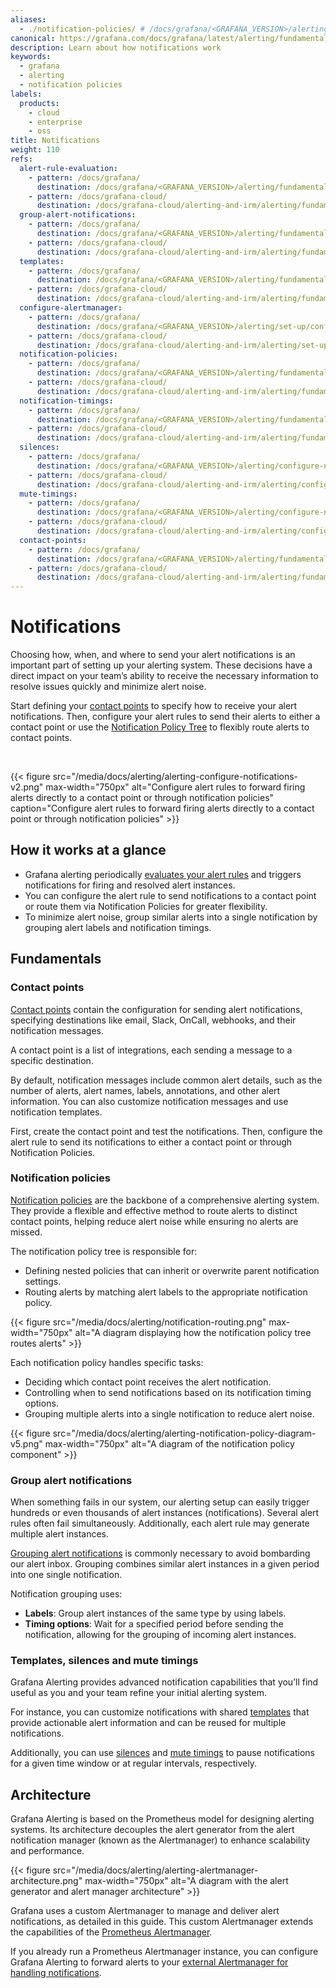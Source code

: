 ```yaml
---
aliases:
  - ./notification-policies/ # /docs/grafana/<GRAFANA_VERSION>/alerting/fundamentals/notification-policies/
canonical: https://grafana.com/docs/grafana/latest/alerting/fundamentals/notifications/
description: Learn about how notifications work
keywords:
  - grafana
  - alerting
  - notification policies
labels:
  products:
    - cloud
    - enterprise
    - oss
title: Notifications
weight: 110
refs:
  alert-rule-evaluation:
    - pattern: /docs/grafana/
      destination: /docs/grafana/<GRAFANA_VERSION>/alerting/fundamentals/alert-rule-evaluation/
    - pattern: /docs/grafana-cloud/
      destination: /docs/grafana-cloud/alerting-and-irm/alerting/fundamentals/alert-rule-evaluation/
  group-alert-notifications:
    - pattern: /docs/grafana/
      destination: /docs/grafana/<GRAFANA_VERSION>/alerting/fundamentals/notifications/group-alert-notifications/
    - pattern: /docs/grafana-cloud/
      destination: /docs/grafana-cloud/alerting-and-irm/alerting/fundamentals/notifications/group-alert-notifications/
  templates:
    - pattern: /docs/grafana/
      destination: /docs/grafana/<GRAFANA_VERSION>/alerting/fundamentals/templates/
    - pattern: /docs/grafana-cloud/
      destination: /docs/grafana-cloud/alerting-and-irm/alerting/fundamentals/templates/
  configure-alertmanager:
    - pattern: /docs/grafana/
      destination: /docs/grafana/<GRAFANA_VERSION>/alerting/set-up/configure-alertmanager/
    - pattern: /docs/grafana-cloud/
      destination: /docs/grafana-cloud/alerting-and-irm/alerting/set-up/configure-alertmanager/
  notification-policies:
    - pattern: /docs/grafana/
      destination: /docs/grafana/<GRAFANA_VERSION>/alerting/fundamentals/notifications/notification-policies/
    - pattern: /docs/grafana-cloud/
      destination: /docs/grafana-cloud/alerting-and-irm/alerting/fundamentals/notifications/notification-policies/
  notification-timings:
    - pattern: /docs/grafana/
      destination: /docs/grafana/<GRAFANA_VERSION>/alerting/fundamentals/notifications/group-alert-notifications/#timing-options
    - pattern: /docs/grafana-cloud/
      destination: /docs/grafana-cloud/alerting-and-irm/alerting/fundamentals/notifications/group-alert-notifications/#timing-options
  silences:
    - pattern: /docs/grafana/
      destination: /docs/grafana/<GRAFANA_VERSION>/alerting/configure-notifications/create-silence/
    - pattern: /docs/grafana-cloud/
      destination: /docs/grafana-cloud/alerting-and-irm/alerting/configure-notifications/create-silence/
  mute-timings:
    - pattern: /docs/grafana/
      destination: /docs/grafana/<GRAFANA_VERSION>/alerting/configure-notifications/mute-timings/
    - pattern: /docs/grafana-cloud/
      destination: /docs/grafana-cloud/alerting-and-irm/alerting/configure-notifications/mute-timings/
  contact-points:
    - pattern: /docs/grafana/
      destination: /docs/grafana/<GRAFANA_VERSION>/alerting/fundamentals/notifications/contact-points/
    - pattern: /docs/grafana-cloud/
      destination: /docs/grafana-cloud/alerting-and-irm/alerting/fundamentals/notifications/contact-points/
---
```


# Notifications

Choosing how, when, and where to send your alert notifications is an important part of setting up your alerting system. These decisions have a direct impact on your team’s ability to receive the necessary information to resolve issues quickly and minimize alert noise.

Start defining your [contact points](ref:contact-points) to specify how to receive your alert notifications. Then, configure your alert rules to send their alerts to either a contact point or use the [Notification Policy Tree](#notification-policies) to flexibly route alerts to contact points.

<br/>

{{< figure src="/media/docs/alerting/alerting-configure-notifications-v2.png" max-width="750px" alt="Configure alert rules to forward firing alerts directly to a contact point or through notification policies" caption="Configure alert rules to forward firing alerts directly to a contact point or through notification policies" >}}

## How it works at a glance

- Grafana alerting periodically [evaluates your alert rules](ref:alert-rule-evaluation) and triggers notifications for firing and resolved alert instances.
- You can configure the alert rule to send notifications to a contact point or route them via Notification Policies for greater flexibility.
- To minimize alert noise, group similar alerts into a single notification by grouping alert labels and notification timings.

## Fundamentals

### Contact points

[Contact points](ref:contact-points) contain the configuration for sending alert notifications, specifying destinations like email, Slack, OnCall, webhooks, and their notification messages.

A contact point is a list of integrations, each sending a message to a specific destination.

By default, notification messages include common alert details, such as the number of alerts, alert names, labels, annotations, and other alert information. You can also customize notification messages and use notification templates.

First, create the contact point and test the notifications. Then, configure the alert rule to send its notifications to either a contact point or through Notification Policies.

### Notification policies

[Notification policies](ref:notification-policies) are the backbone of a comprehensive alerting system. They provide a flexible and effective method to route alerts to distinct contact points, helping reduce alert noise while ensuring no alerts are missed.

The notification policy tree is responsible for:

- Defining nested policies that can inherit or overwrite parent notification settings.
- Routing alerts by matching alert labels to the appropriate notification policy.

{{< figure src="/media/docs/alerting/notification-routing.png" max-width="750px" alt="A diagram displaying how the notification policy tree routes alerts" >}}

Each notification policy handles specific tasks:

- Deciding which contact point receives the alert notification.
- Controlling when to send notifications based on its notification timing options.
- Grouping multiple alerts into a single notification to reduce alert noise.

{{< figure src="/media/docs/alerting/alerting-notification-policy-diagram-v5.png" max-width="750px" alt="A diagram of the notification policy component" >}}

### Group alert notifications

When something fails in our system, our alerting setup can easily trigger hundreds or even thousands of alert instances (notifications). Several alert rules often fail simultaneously. Additionally, each alert rule may generate multiple alert instances.

[Grouping alert notifications](ref:group-alert-notifications) is commonly necessary to avoid bombarding our alert inbox. Grouping combines similar alert instances in a given period into one single notification.

Notification grouping uses:

- **Labels**: Group alert instances of the same type by using labels.
- **Timing options**: Wait for a specified period before sending the notification, allowing for the grouping of incoming alert instances.

### Templates, silences and mute timings

Grafana Alerting provides advanced notification capabilities that you’ll find useful as you and your team refine your initial alerting system.

For instance, you can customize notifications with shared [templates](ref:templates) that provide actionable alert information and can be reused for multiple notifications.

Additionally, you can use [silences](ref:silences) and [mute timings](ref:mute-timings) to pause notifications for a given time window or at regular intervals, respectively.

## Architecture

Grafana Alerting is based on the Prometheus model for designing alerting systems. Its architecture decouples the alert generator from the alert notification manager (known as the Alertmanager) to enhance scalability and performance.

{{< figure src="/media/docs/alerting/alerting-alertmanager-architecture.png" max-width="750px" alt="A diagram with the alert generator and alert manager architecture" >}}

Grafana uses a custom Alertmanager to manage and deliver alert notifications, as detailed in this guide. This custom Alertmanager extends the capabilities of the [Prometheus Alertmanager](https://prometheus.io/docs/alerting/latest/alertmanager/).

If you already run a Prometheus Alertmanager instance, you can configure Grafana Alerting to forward alerts to your [external Alertmanager for handling notifications](ref:configure-alertmanager).
